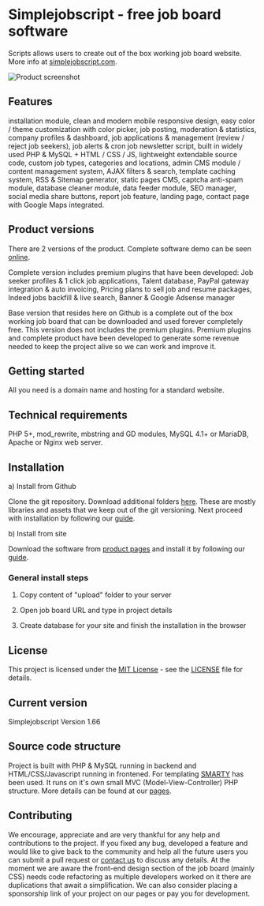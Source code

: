 # Simplejobscript - free job board software

Scripts allows users to create out of the box working job board website. More info at [simplejobscript.com](https://simplejobscript.com).

![Product screenshot](https://simplejobscript.com/wp-content/uploads/free/sjs_screen.png)


## Features

installation module, clean and modern mobile responsive design, easy color / theme customization with color picker, job posting, moderation & statistics, company profiles & dashboard, job applications & management (review / reject job seekers),  job alerts & cron job newsletter script, built in widely used PHP & MySQL + HTML / CSS / JS, lightweight extendable source code, custom job types, categories and locations, admin CMS module / content management system, AJAX filters & search, template caching system, RSS & Sitemap generator, static pages CMS, captcha anti-spam module, database cleaner module, data feeder module, SEO manager, social media share buttons, report job feature,  landing page, contact page with Google Maps integrated.


## Product versions

There are 2 versions of the product. Complete software demo can be seen [online](https://demo.simplejobscript.com/).

Complete version includes premium plugins that have been developed: Job seeker profiles & 1 click job applications, Talent database, PayPal gateway integration & auto invoicing, Pricing plans to sell job and resume packages, Indeed jobs backfill & live search, Banner & Google Adsense manager

Base version that resides here on Github is a complete out of the box working job board that can be downloaded and used forever completely free. This version does not includes the premium plugins. Premium plugins and complete product have been developed to generate some revenue needed to keep the project alive so we can work and improve it.


## Getting started

All you need is a domain name and hosting for a standard website.


## Technical requirements

PHP 5+, mod_rewrite, mbstring and GD modules, MySQL 4.1+ or MariaDB, Apache or Nginx web server.


## Installation

a) Install from Github
	
Clone the git repository. Download additional folders [here](https://simplejobscript.com/wp-content/uploads/free/sjs-git.zip). These are mostly libraries and assets that we keep out of the git versioning. Next proceed with installation by following our [guide](https://simplejobscript.com/docs/installation-guide/).

b) Install from site

Download the software from [product pages](https://simplejobscript.com/downloads/simplejobscript-base/) and install it by following our [guide](https://simplejobscript.com/docs/installation-guide/).


### General install steps

1. Copy content of "upload" folder to your server

2. Open job board URL and type in project details

3. Create database for your site and finish the installation in the browser


## License

This project is licensed under the [MIT License](https://github.com/Microsoft/calculator/blob/master/LICENSE) - see the [LICENSE](LICENSE) file for details.


## Current version

Simplejobscript Version 1.66


## Source code structure

Project is built with PHP & MySQL running in backend and HTML/CSS/Javascript running in frontened. For templating [SMARTY](https://www.smarty.net/) has been used. It runs on it's own small MVC (Model-View-Controller) PHP structure. More details can be found at our [pages](https://simplejobscript.com/code-structure/).


## Contributing

We encourage, appreciate and are very thankful for any help and contributions to the project. If you fixed any bug, developed a feature and would like to give back to the community and help all the future users you can submit a pull request or [contact us](https://simplejobscript.com/contact/) to discuss any details. At the moment we are aware the front-end design section of the job board (mainly CSS) needs code refactoring as multiple developers worked on it there are duplications that await a simplification. We can also consider placing a sponsorship link of your project on our pages or pay you for development.
